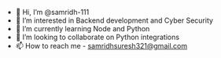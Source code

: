 - 👋 Hi, I’m @samridh-111
- 👀 I’m interested in Backend development and Cyber Security
- 🌱 I’m currently learning Node and Python
- 💞️ I’m looking to collaborate on Python integrations
- 📫 How to reach me - samridhsuresh321@gmail.com
